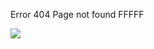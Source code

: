 <head><title>404</title>
<link href="style.css" rel="stylesheet" type="text/css" media="all">
</head>
 <body>
 <p>Error 404 Page not found FFFFF</p>
<img src="http://phrl42.ydns.eu/files/reimu404.gif ">
</body>
